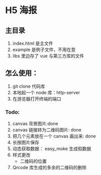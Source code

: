 # H5 海报

## 主目录

1.  index.html 是主文件
2.  example 是例子文件，不用在意
3.  libs 里边存了 vue 与第三方库的文件

## 怎么使用：

1.  git clone 代码库
2.  本地起一个 node 库：http-server
3.  在游览器打开终端的端口

### Todo:

1.  canvas 背景图片:done
2.  canvas 链接转为二维码图片: done
3.  把几个元素放在一个 canvas 画出来: done
4.  长按图片保存
5.  动态获取数据： easy_moke 生成假数据
6.  样式更改
    - 二维码的位置
7.  Qrcode 库生成的多余的二维码的删除
